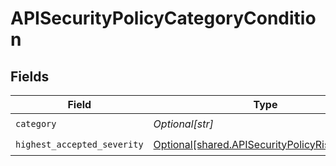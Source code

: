 # APISecurityPolicyCategoryCondition


## Fields

| Field                                                                                                      | Type                                                                                                       | Required                                                                                                   | Description                                                                                                |
| ---------------------------------------------------------------------------------------------------------- | ---------------------------------------------------------------------------------------------------------- | ---------------------------------------------------------------------------------------------------------- | ---------------------------------------------------------------------------------------------------------- |
| `category`                                                                                                 | *Optional[str]*                                                                                            | :heavy_check_mark:                                                                                         | N/A                                                                                                        |
| `highest_accepted_severity`                                                                                | [Optional[shared.APISecurityPolicyRiskSeverity]](undefined/models/shared/apisecuritypolicyriskseverity.md) | :heavy_check_mark:                                                                                         | N/A                                                                                                        |